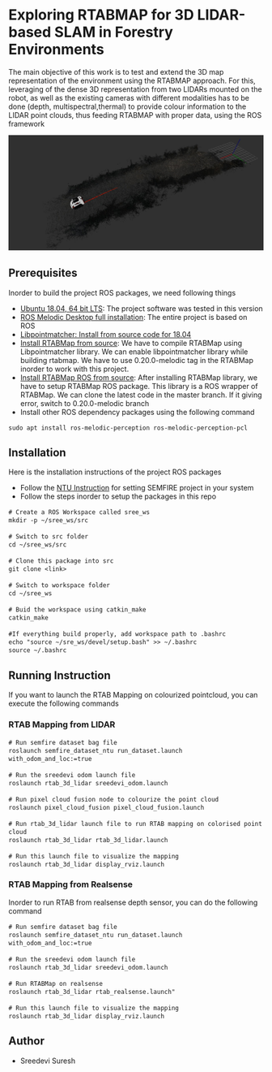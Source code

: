 # Exploring RTABMAP for 3D LIDAR-based SLAM in Forestry Environments

The main objective of this work is to test and extend the 3D map representation of the environment using the RTABMAP approach. For this, leveraging of the dense 3D representation from two LIDARs mounted on the robot, as well as the existing cameras with different modalities has to be done (depth, multispectral,thermal) to provide colour information to the LIDAR point clouds, thus feeding RTABMAP with proper data, using the ROS framework

![Project preview](img/mapping.jpeg)

## Prerequisites

Inorder to build the project ROS packages, we need following things


* [Ubuntu 18.04, 64 bit LTS](https://releases.ubuntu.com/18.04.5/): The project software was tested in this version
* [ROS Melodic Desktop full installation](http://wiki.ros.org/melodic/Installation/Ubuntu): The entire project is based on ROS
* [Libpointmatcher: Install from source code for 18.04](https://libpointmatcher.readthedocs.io/en/latest/CompilationUbuntu/)
* [Install RTABMap from source](https://github.com/introlab/rtabmap/tree/0.20.0-melodic): We have to compile RTABMap using Libpointmatcher library. We can enable libpointmatcher library while building rtabmap. We have to use 0.20.0-melodic tag in the RTABMap inorder to work with this project.
* [Install RTABMap ROS from source](http://wiki.ros.org/rtabmap_ros): After installing RTABMap library, we have to setup RTABMap ROS package. This library is a ROS wrapper of RTABMap. We can clone the latest code in the master branch. If it giving error, switch to 0.20.0-melodic branch
* Install other ROS dependency packages using the following command

```
sudo apt install ros-melodic-perception ros-melodic-perception-pcl
```

## Installation
Here is the installation instructions of the project ROS packages

* Follow the [NTU Instruction](doc/NTU_instruction.pdf) for setting SEMFIRE project in your system
* Follow the steps inorder to setup the packages in this repo
```
# Create a ROS Workspace called sree_ws
mkdir -p ~/sree_ws/src

# Switch to src folder
cd ~/sree_ws/src

# Clone this package into src
git clone <link>

# Switch to workspace folder
cd ~/sree_ws

# Buid the workspace using catkin_make
catkin_make

#If everything build properly, add workspace path to .bashrc
echo "source ~/sre_ws/devel/setup.bash" >> ~/.bashrc
source ~/.bashrc

```

## Running Instruction

If you want to launch the RTAB Mapping on colourized pointcloud, you can execute the following commands

### RTAB Mapping from LIDAR

```
# Run semfire dataset bag file
roslaunch semfire_dataset_ntu run_dataset.launch with_odom_and_loc:=true

# Run the sreedevi odom launch file
roslaunch rtab_3d_lidar sreedevi_odom.launch

# Run pixel cloud fusion node to colourize the point cloud
roslaunch pixel_cloud_fusion pixel_cloud_fusion.launch

# Run rtab_3d_lidar launch file to run RTAB mapping on colorised point cloud
roslaunch rtab_3d_lidar rtab_3d_lidar.launch

# Run this launch file to visualize the mapping
roslaunch rtab_3d_lidar display_rviz.launch
```

### RTAB Mapping from Realsense

Inorder to run RTAB from realsense depth sensor, you can do the following command

```
# Run semfire dataset bag file
roslaunch semfire_dataset_ntu run_dataset.launch with_odom_and_loc:=true

# Run the sreedevi odom launch file
roslaunch rtab_3d_lidar sreedevi_odom.launch

# Run RTABMap on realsense
roslaunch rtab_3d_lidar rtab_realsense.launch"

# Run this launch file to visualize the mapping
roslaunch rtab_3d_lidar display_rviz.launch
```

## Author 
* Sreedevi Suresh
  
